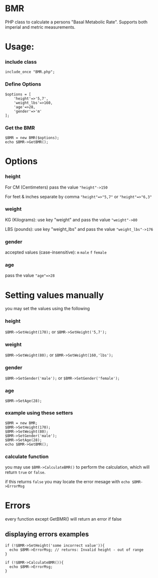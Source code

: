 # BMR 
PHP class to calculate a persons "Basal Metabolic Rate". Supports both imperial and metric measurements.

# Usage:

### include class
```
include_once "BMR.php";
```

### Define Options
```
$options = [
	'height'=>'5,7',
	'weight_lbs'=>160,
	'age'=>28,
	'gender'=>'m'
];
```
### Get the BMR

```
$BMR = new BMR($options);
echo $BMR->GetBMR();
```



# Options

### height
For CM (Centimeters) pass the value `"height"->150`

For feet & inches separate by comma `"height"=>"5,7"` or `"height"=>"6,3"`

### weight
KG (Kilograms): use key "weight" and pass the value `"weight"->80`

LBS (pounds): use key "weight_lbs" and pass the value `"weight_lbs"->176`

### gender
accepted values (case-insensitive): `m` `male` `f` `female`

### age
pass the value `"age"=>28`



# Setting values manually
you may set the values using the following

### height
`$BMR->SetHeight(170);` or `$BMR->SetHeight('5,7');`

### weight
`$BMR->SetWeight(80);` or `$BMR->SetWeight(160,'lbs');`

### gender
`$BMR->SetGender('male');` or `$BMR->SetGender('female');`

### age
`$BMR->SetAge(28);`

### example using these setters
```
$BMR = new BMR;
$BMR->SetHeight(170);
$BMR->SetWeight(80);
$BMR->SetGender('male');
$BMR->SetAge(28);
echo $BMR->GetBMR();
```

### calculate function
you may use `$BMR->CalculateBMR()` to perform the calculation, which will return `true` or `false`.

if this returns `false` you may locate the error mesage with `echo $BMR->ErrorMsg`


# Errors

every function except GetBMR() will return an error if false

## displaying errors examples
```
if (!$BMR->SetHeight('some incorrect value')){
  echo $BMR->ErrorMsg; // returns: Invalid height - out of range
}

if (!$BMR->CalculateBMR()){
  echo $BMR->ErrorMsg; 
}

```
